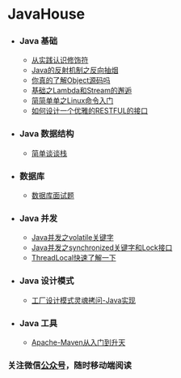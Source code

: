 # JavaHouse


- ### Java 基础
    - [从实践认识修饰符](/Java基础/从实践认识修饰符.md)
    - [Java的反射机制之反向抽烟](/Java基础/Java的反射机制之反向抽烟.md)
    - [你真的了解Object源码吗](/Java并发/你真的了解Object源码吗.md)
    - [基础之Lambda和Stream的邂逅](/Java基础/基础之Lamada和Stream的邂逅.md)
    - [简简单单之Linux命令入门](/Java基础/简简单单之Linux命令入门.md)
    - [如何设计一个优雅的RESTFUL的接口](/Java基础/如何设计一个优雅的RESTFUL的接口.md)
    
- ### Java 数据结构

    - [简单谈谈栈](/Java基础/简单谈谈栈.md)
 
- ### 数据库

    - [数据库面试题](/Java基础/数据库面试题.md)

    
- ### Java 并发
    - [Java并发之volatile关键字](/Java并发/Java并发之volatile关键字.md)  
    - [Java并发之synchronized关键字和Lock接口](/Java并发/Java并发之synchronized关键字和Lock接口.md)  
    - [ThreadLocal快速了解一下](/Java并发/ThreadLocal快速了解一下.md) 
    
 - ### Java 设计模式
    - [工厂设计模式灵魂拷问-Java实现](/设计模式/工厂设计模式灵魂拷问-Java实现.md)
    
 - ### Java 工具
    - [Apache-Maven从入门到升天](/Java工具/Apache-Maven从入门到升天.md)

### 关注微信[公众号](/Java并发/公众号.jpg)，随时移动端阅读
